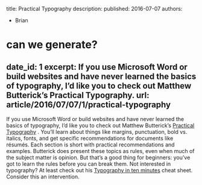 title: Practical Typography
description: 
published: 2016-07-07
authors:
  - Brian

# can we generate?
date_id: 1
excerpt: If you use Microsoft Word or build websites and have never learned the basics of typography, I’d like you to check out Matthew Butterick’s Practical Typography.
url: article/2016/07/07/1/practical-typography
---
If you use Microsoft Word or build websites and have never learned the basics of typography, I’d like you to check out Matthew Butterick’s [Practical Typography](http://practicaltypography.com/)
. You’ll learn about things like margins, punctuation, bold vs. italics, fonts, and get specific recommendations for documents like résumés. Each section is short with practical recommendations and examples. Butterick does present these topics as rules, even when much of the subject matter is opinion. But that’s a good thing for beginners: you’ve got to learn the rules before you can break them. Not interested in typography? At least check out his [Typography in ten minutes](http://practicaltypography.com/typography-in-ten-minutes.html) cheat sheet. Consider this an intervention.